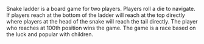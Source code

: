Snake ladder is a board game for two players. Players roll a die to navigate. 
If players reach at the bottom of the ladder will reach at the top directly where players at the head of the snake will reach the tail directly. 
The player who reaches at 100th position wins the game.
The game is a race based on the luck and popular with children.
